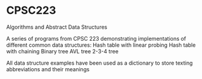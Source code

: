 # CPSC223
Algorithms and Abstract Data Structures

A series of programs from CPSC 223 demonstrating implementations of different common data structures:
Hash table with linear probing
Hash table with chaining
Binary tree
AVL tree
2-3-4 tree

All data structure examples have been used as a dictionary to store texting abbreviations and their meanings

